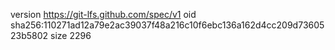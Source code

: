 version https://git-lfs.github.com/spec/v1
oid sha256:110271ad12a79e2ac39037f48a216c10f6ebc136a162d4cc209d7360523b5802
size 2296
